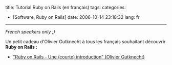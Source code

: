 title: Tutorial Ruby on Rails (en français)
tags:
categories:
- [Software, Ruby on Rails]
date: 2006-10-14 23:18:32
lang: fr
---

_French speakers only ;)_

Un petit cadeau d'Olivier Gutknecht à  tous les français souhaitant découvrir **Ruby on Rails :**

*   ["Ruby on Rails - Une (courte) introduction" (Olivier Gutknecht)](/files/comp/rails-intro.pdf)